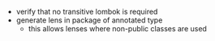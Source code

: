 - verify that no transitive lombok is required
- generate lens in package of annotated type
  - this allows lenses where non-public classes are used
